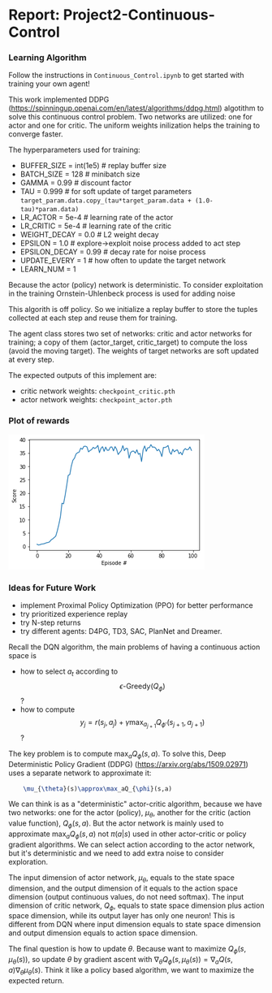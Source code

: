 # Report: Project2-Continuous-Control

### Learning Algorithm

Follow the instructions in `Continuous_Control.ipynb` to get started with training your own agent! 

This work implemented DDPG (https://spinningup.openai.com/en/latest/algorithms/ddpg.html) algotithm to solve this continuous control problem. Two networks are utilized: one for actor and one for critic. The uniform weights inilization helps the training to converge faster.

The hyperparameters used for training:
- BUFFER_SIZE = int(1e5)  # replay buffer size
- BATCH_SIZE = 128        # minibatch size
- GAMMA = 0.99            # discount factor
- TAU = 0.999             # for soft update of target parameters
`target_param.data.copy_(tau*target_param.data + (1.0-tau)*param.data)`
- LR_ACTOR = 5e-4         # learning rate of the actor
- LR_CRITIC = 5e-4        # learning rate of the critic
- WEIGHT_DECAY = 0.0      # L2 weight decay
- EPSILON = 1.0           # explore->exploit noise process added to act step
- EPSILON_DECAY = 0.99    # decay rate for noise process
- UPDATE_EVERY = 1        # how often to update the target network
- LEARN_NUM = 1

Because the actor (policy) network is deterministic. To consider exploitation in the training Ornstein-Uhlenbeck process is used for adding noise

This algorith is off policy. So we initialize a replay buffer to store the tuples collected at each step and reuse them for training.

The agent class stores two set of networks: critic and actor networks for training; a copy of them (actor_target, critic_target) to compute the loss (avoid the moving target). The weights of target networks are soft updated at every step.

The expected outputs of this implement are:
- critic network weights: `checkpoint_critic.pth`
- actor network weights: `checkpoint_actor.pth`

### Plot of rewards
![Image description](download.png)

### Ideas for Future Work
- implement Proximal Policy Optimization (PPO) for better performance
- try prioritized experience replay
- try N-step returns
- try different agents: D4PG, TD3, SAC, PlanNet and Dreamer.


Recall the DQN algorithm, the main problems of having a continuous action space is 
- how to select $a_t$ according to $$\epsilon\mbox{-Greedy}(Q_{\phi})$$?
- how to compute $$y_j =  r(s_j,a_j)+\gamma\max_{a_{j+1}}Q_{\phi'}(s_{j+1},a_{j+1})$$?

The key problem is to compute $`\max_aQ_{\phi}(s,a)`$. To solve this, Deep Deterministic Policy Gradient (DDPG) (https://arxiv.org/abs/1509.02971) uses a separate network to approximate it:
```latex
    \mu_{\theta}(s)\approx\max_aQ_{\phi}(s,a)
```
We can think is as a "deterministic" actor-critic algorithm, because we have two networks: one for the actor (policy), $`\mu_{\theta}`$, another for the critic (action value function), $`Q_{\phi}(s,a)`$. But the actor network is mainly used to approximate $`\max_aQ_{\phi}(s,a)`$ not $`\pi(a|s)`$ used in other actor-critic or policy gradient algorithms. We can select action according to the actor network, but it's deterministic and we need to add extra noise to consider exploration.

The input dimension of actor network, $`\mu_{\theta}`$, equals to the state space dimension, and the output dimension of it equals to the action space dimension (output continuous values, do not need softmax). The input dimension of critic network, $`Q_{\phi}`$, equals to state space dimension plus action space dimension, while its output layer has only one neuron! This is different from DQN where input dimension equals to state space dimension and output dimension equals to action space dimension.

The final question is how to update $\theta$. Because want to maximize $`Q_{\phi}(s,\mu_{\theta}(s))`$, so update $\theta$ by gradient ascent with $`\nabla_{\theta}Q_{\phi}(s,\mu_{\theta}(s))=\nabla_aQ(s,a)\nabla_{\theta}\mu_{\theta}(s)`$. Think it like a policy based algorithm, we want to maximize the expected return.


